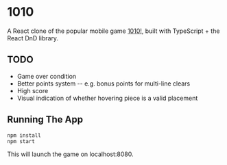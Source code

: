 # 1010

A React clone of the popular mobile game [1010!](https://1010ga.me/), built with TypeScript + the React DnD library.

## TODO

- Game over condition
- Better points system -- e.g. bonus points for multi-line clears
- High score
- Visual indication of whether hovering piece is a valid placement

## Running The App

```
npm install
npm start
```

This will launch the game on localhost:8080.
